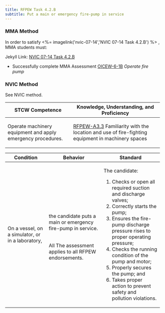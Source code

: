 ```yaml
---
title: RFPEW Task 4.2.B 
subtitle: Put a main or emergency fire-pump in service
---
```



### MMA Method

In order to satisfy <%= imagelink('nvic-07-14','NVIC 07-14  Task  4.2.B') %> , MMA students must:

Jekyll Link: [NVIC 07-14  Task  4.2.B](/stcw23/assets/images/nvic-07-14.pdf)

* Successfully complete MMA Assessment  [OICEW-6-1B](OICEW-6-1B) *Operate fire pump*


### NVIC Method

<a onclick="togglevisibility('nvic_methods')" >See NVIC method.</a>

<div id='nvic_methods' class='hide'>

<table>
<thead>
<tr>
<th class='forty'> STCW Competence </th>
<th class='sixty'> Knowledge, Understanding, and Proficiency </th>
</tr>
</thead>




<tbody>
<tr><td markdown='1'>

Operate machinery equipment and apply emergency procedures.

</td><td markdown='1'>

[RFPEW-A3.3](../../tables/34.html#RFPEW-A3.3) Familiarity with the location and use of fire-fighting equipment in machinery spaces

</td></tr>


</tbody>
</table>


<table>
<thead>
<tr><th class='twenty'>  Condition </th><th class='twenty'> Behavior </th><th  class='sixty'>Standard </th></tr>
</thead>
<tbody >



<tr><td markdown='1'>

On a vessel, on a simulator, or in a laboratory,

</td><td markdown='1'>

the candidate puts a main or emergency fire-pump in service.

<br>

<div class="tooltip">All
<span class="tooltiptext">
The assessment applies to all RFPEW endorsements.
</span>
</div>


</td><td markdown='1'>

The candidate:


1. Checks or open all required suction and discharge valves;
2. Correctly starts the pump;
3. Ensures the fire-pump discharge pressure rises to proper operating pressure;
4. Checks the running condition of the pump and motor;
5. Properly secures the pump; and
6. Takes proper action to prevent safety and pollution violations.

</td></tr>
</tbody>
</table>
</div>
